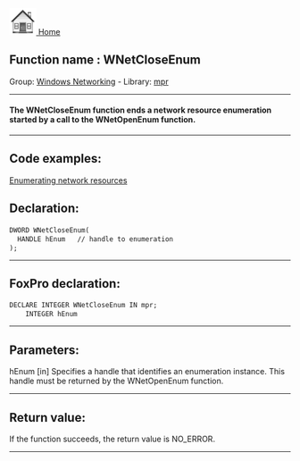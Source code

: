 [<img src="../../images/home.png"> Home ](https://github.com/VFPX/Win32API)  

## Function name : WNetCloseEnum
Group: [Windows Networking](../../functions_group.md#Windows_Networking)  -  Library: [mpr](../../libraries.md#mpr)  
***  


#### The WNetCloseEnum function ends a network resource enumeration started by a call to the WNetOpenEnum function.
***  


## Code examples:
[Enumerating network resources](../../samples/sample_313.md)  

## Declaration:
```foxpro  
DWORD WNetCloseEnum(
  HANDLE hEnum   // handle to enumeration
);  
```  
***  


## FoxPro declaration:
```foxpro  
DECLARE INTEGER WNetCloseEnum IN mpr;
	INTEGER hEnum  
```  
***  


## Parameters:
hEnum 
[in] Specifies a handle that identifies an enumeration instance. This handle must be returned by the WNetOpenEnum function.   
***  


## Return value:
If the function succeeds, the return value is NO_ERROR.   
***  

